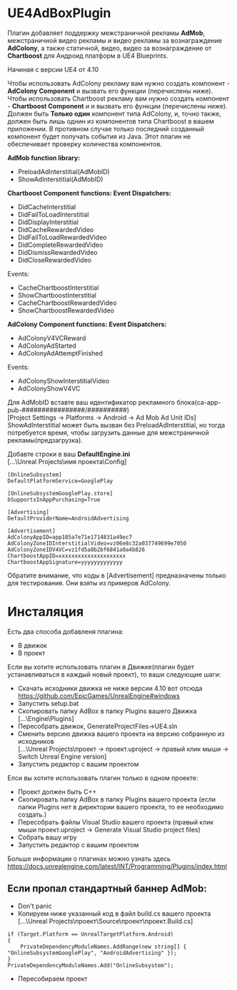 # UE4AdBoxPlugin

Плагин добавляет поддержку межстраничной рекламы **AdMob**, межстраничной видео рекламы и видео рекламы за вознаграждение **AdColony**, а 
также статичной, видео, видео за вознаграждение от **Chartboost** для Андроид платформ в UE4 Blueprints.

Начиная с версии UE4 от 4.10

Чтобы использовать AdColony рекламу вам нужно создать компонент - **AdColony Component** и вызвать его функции 
(перечислены ниже). Чтобы использовать Chartboost рекламу вам нужно создать компонент - **Chartboost Component** и и вызвать его функции
(перечислены ниже). Должен быть **Только один** компонент типа AdColony, и, точно также, должен быть лишь однин из 
компонентов типа Chartboost в вашем приложении. В противном случае только последний созданный компонент будет получать события 
из Java. Этот плагин не обеспечивает проверку количества компонентов.

**AdMob function library:**
* PreloadAdInterstitial(AdMobID)
* ShowAdInterstitial(AdMobID)

**Chartboost Component functions: Event Dispatchers:**
* DidCacheInterstitial
* DidFailToLoadInterstitial
* DidDisplayInterstitial
* DidCacheRewardedVideo
* DidFailToLoadRewardedVideo
* DidCompleteRewardedVideo
* DidDismissRewardedVideo
* DidCloseRewardedVideo

Events:
* CacheChartboostInterstitial
* ShowChartboostInterstitial
* CacheChartboostRewardedVideo
* ShowChartboostRewardedVideo

**AdColony Component functions: Event Dispatchers:**
* AdColonyV4VCReward
* AdColonyAdStarted
* AdColonyAdAttemptFinished

Events:
* AdColonyShowInterstitialVideo
* AdColonyShowV4VC

Для AdMobID вставте ваш идентификатор рекламного блока(ca-app-pub-################/##########)<br>
[Project Settings -> Platforms -> Android -> Ad Mob Ad Unit IDs]<br>
ShowAdInterstitial может быть вызван без PreloadAdInterstitial, но тогда потребуется время, чтобы загрузить данные для межстраничной рекламы(предзагрузка).

Добавте строки в ваш **DefaultEngine.ini**<br>
[...\Unreal Projects\имя проекта\Config]<br>
```
[OnlineSubsystem]
DefaultPlatformService=GooglePlay

[OnlineSubsystemGooglePlay.store]
bSupportsInAppPurchasing=True

[Advertising]
DefaultProviderName=AndroidAdvertising

[Advertisement]
AdColonyAppID=app185a7e71e1714831a49ec7
AdColonyZoneIDInterstitialVideo=vz06e8c32a037749699e7050
AdColonyZoneIDV4VC=vz1fd5a8b2bf6841a0a4b826
ChartboostAppID=xxxxxxxxxxxxxxxxxxxxx
ChartboostAppSignature=yyyyyyyyyyyyy
```
Обратите внимание, что коды в [Advertisement] предназначены только для тестирования. Они взяты из примеров AdColony.<br>
# Инсталяция
Есть два способа добавленя плагина:
* В движок
* В проект<br>

Если вы хотите использовать плагин в Движке(плагин будет устанавливаться в каждый новый проект), то ваши следующие шаги:
* Скачать исходники движка не ниже версии 4.10 вот отсюда https://github.com/EpicGames/UnrealEngine#windows
* Запустить setup.bat
* Скопировать папку AdBox в папку Plugins вашего Движка [...\Engine\Plugins]
* Пересобрать движок, GenerateProjectFiles->UE4.sln
* Сменить версию движка вашего проекта на версию собранную из исходников <br>[...\Unreal Projects\проект -> проект.uproject -> правый клик мыши -> Switch Unreal Engine version]
* Запустить редактор с вашим проектом

Елси вы хотите использовать плагин только в одном проекте:
* Проект должен быть C++
* Скопировать папку AdBox в папку Plugins вашего проекта (если папки Plugins нет в директории вашего проекта, то ее необходимо создать.)
* Пересобрать файлы Visual Studio вашего проекта (правый клик мыши проект.uproject -> Generate Visual Studio project files)
* Собрать вашу игру
* Запустить редактор с вашим проектом<br>

Больше информации о плагинах можно узнать здесь https://docs.unrealengine.com/latest/INT/Programming/Plugins/index.html

## Если пропал стандартный баннер AdMob:
* Don't panic
* Копируем ниже указанный код в файл build.cs вашего проекта<br>
[...\Unreal Projects\проект\Source\проект\проект.Build.cs]
```
if (Target.Platform == UnrealTargetPlatform.Android)
{
    PrivateDependencyModuleNames.AddRange(new string[] { "OnlineSubsystemGooglePlay", "AndroidAdvertising" });
}
PrivateDependencyModuleNames.Add("OnlineSubsystem");
```
* Пересобираем проект
